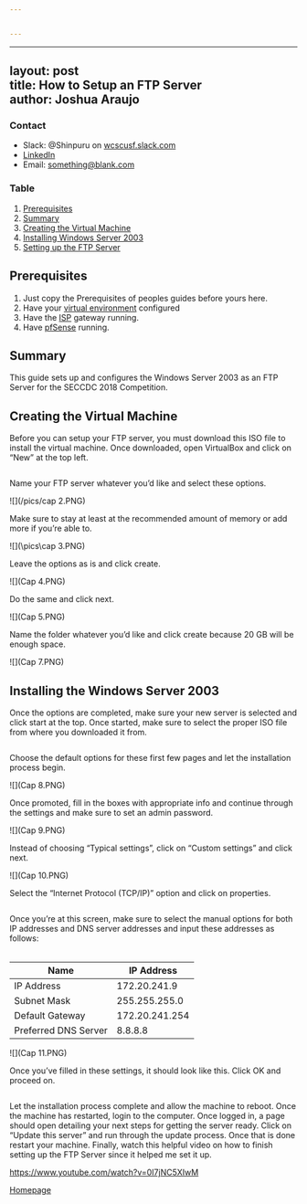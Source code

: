 ```yaml
---


---
```


<hr>
<h2 id="layout-posttitle-how-to-setup-an-ftp-serverauthor-joshua-araujo">layout: post<br>
title: How to Setup an FTP Server<br>
author: Joshua Araujo</h2>
<h3 id="contact">Contact</h3>
<ul>
<li>Slack: @Shinpuru on <a href="http://wcscusf.slack.com">wcscusf.slack.com</a></li>
<li><a href="look-at-me">LinkedIn</a></li>
<li>Email: <a href="mailto:something@blank.com">something@blank.com</a></li>
</ul>
<h3 id="table">Table</h3>
<ol>
<li><a href="#id-link-to-section">Prerequisites</a></li>
<li><a href="#id-link-to-section">Summary</a></li>
<li><a href="#id-link-to-section">Creating the Virtual Machine</a></li>
<li><a href="#id-link-to-section">Installing Windows Server 2003</a></li>
<li><a href="#id-link-to-section">Setting up the FTP Server</a></li>
</ol>
<h2 id="prerequisites-a-idid-link-to-sectiona">Prerequisites <a id="id-link-to-section"></a></h2>
<ol>
<li>Just copy the Prerequisites of peoples guides before yours here.</li>
<li>Have your <a href="https://silexone.github.io/guides/nestor/ISPsetup.html">virtual environment</a> configured</li>
<li>Have the <a href="https://silexone.github.io/guides/nestor/ISPsetup.html">ISP</a> gateway running.</li>
<li>Have <a href="link-to-guide">pfSense</a> running.</li>
</ol>
<h2 id="summary-a-idid-link-to-sectiona">Summary <a id="id-link-to-section"></a></h2>
<p>This guide sets up and configures the Windows Server 2003 as an FTP Server for the SECCDC 2018 Competition.</p>
<h2 id="creating-the-virtual-machine-a-idid-link-to-sectiona">Creating the Virtual Machine <a id="id-link-to-section"></a></h2>
<p>Before you can setup your FTP server, you must download this ISO file to install the virtual machine.  Once downloaded, open VirtualBox and click on “New” at the top left.</p>
<p><img src="%5Cpics%5CCapture.PNG" alt=""></p>
<p>Name your FTP server whatever you’d like and select these options.</p>
<p>![](/pics/cap 2.PNG)</p>
<p>Make sure to stay at least at the recommended amount of memory or add more if you’re able to.</p>
<p>![](\pics\cap 3.PNG)</p>
<p>Leave the options as is and click create.</p>
<p>![](Cap 4.PNG)</p>
<p>Do the same and click next.</p>
<p>![](Cap 5.PNG)</p>
<p>Name the folder whatever you’d like and click create because 20 GB will be enough space.</p>
<p>![](Cap 7.PNG)</p>
<h2 id="installing-the-windows-server-2003-a-idid-link-to-sectiona">Installing the Windows Server 2003 <a id="id-link-to-section"></a></h2>
<p>Once the options are completed, make sure your new server is selected and click start at the top.  Once started, make sure to select the proper ISO file from where you downloaded it from.</p>
<p><img src="Capture1.PNG" alt=""></p>
<p>Choose the default options for these first few pages and let the installation process begin.</p>
<p>![](Cap 8.PNG)</p>
<p>Once promoted, fill in the boxes with appropriate info and continue through the settings and make sure to set an admin password.</p>
<p>![](Cap 9.PNG)</p>
<p>Instead of choosing “Typical settings”, click on “Custom settings” and click next.</p>
<p>![](Cap 10.PNG)</p>
<p>Select the “Internet Protocol (TCP/IP)” option and click on properties.</p>
<p><img src="Capture3.PNG" alt=""></p>
<p>Once you’re at this screen, make sure to select the manual options for both IP addresses and DNS server addresses and input these addresses as follows:<br>
<br></p>

<table>
<thead>
<tr>
<th>Name</th>
<th>IP Address</th>
</tr>
</thead>
<tbody>
<tr>
<td>IP Address</td>
<td>172.20.241.9</td>
</tr>
<tr>
<td>Subnet Mask</td>
<td>255.255.255.0</td>
</tr>
<tr>
<td>Default Gateway</td>
<td>172.20.241.254</td>
</tr>
<tr>
<td>Preferred DNS Server</td>
<td>8.8.8.8</td>
</tr>
</tbody>
</table><p>![](Cap 11.PNG)</p>
<p>Once you’ve filled in these settings, it should look like this.  Click OK and proceed on.</p>
<p><img src="Cap12.PNG" alt=""></p>
<p>Let the installation process complete and allow the machine to reboot.  Once the machine has restarted, login to the computer.  Once logged in, a page should open detailing your next steps for getting the server ready.  Click on “Update this server” and run through the update process.  Once that is done restart your machine.  Finally, watch this helpful video on how to finish setting up the FTP Server since it helped me set it up.</p>
<p><a href="https://www.youtube.com/watch?v=0I7jNC5XIwM">https://www.youtube.com/watch?v=0I7jNC5XIwM</a></p>
<p><a href="../../">Homepage</a></p>

